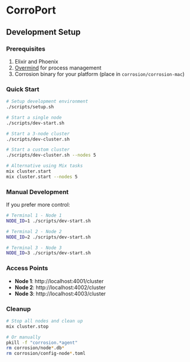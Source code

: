 # CorroPort

## Development Setup

### Prerequisites

1. Elixir and Phoenix
2. [Overmind](https://github.com/DarthSim/overmind) for process management
3. Corrosion binary for your platform (place in `corrosion/corrosion-mac`)

### Quick Start

```bash
# Setup development environment
./scripts/setup.sh

# Start a single node
./scripts/dev-start.sh

# Start a 3-node cluster
./scripts/dev-cluster.sh

# Start a custom cluster
./scripts/dev-cluster.sh --nodes 5

# Alternative using Mix tasks
mix cluster.start
mix cluster.start --nodes 5
```

### Manual Development

If you prefer more control:

```bash
# Terminal 1 - Node 1
NODE_ID=1 ./scripts/dev-start.sh

# Terminal 2 - Node 2  
NODE_ID=2 ./scripts/dev-start.sh

# Terminal 3 - Node 3
NODE_ID=3 ./scripts/dev-start.sh
```

### Access Points

- **Node 1**: http://localhost:4001/cluster
- **Node 2**: http://localhost:4002/cluster  
- **Node 3**: http://localhost:4003/cluster

### Cleanup

```bash
# Stop all nodes and clean up
mix cluster.stop

# Or manually
pkill -f "corrosion.*agent"
rm corrosion/node*.db*
rm corrosion/config-node*.toml
```